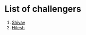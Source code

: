 # List of challengers
1. [Shivay](https://github.com/shivaylamba)
2. [Hitesh](https://github.com/Hitesh4278)

